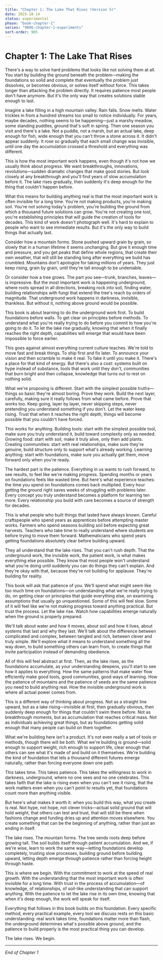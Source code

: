 ```yaml
---
title: "Chapter 1: The Lake That Rises (Version 5)"
date: 2025-10-14
status: experimental
phase: "book-chapter-1"
series: "9096-chapter-1-experiments"
sort-order: 905
---
```


# Chapter 1: The Lake That Rises

There's a way to solve hard problems that looks like not solving them at all. You start by building the ground beneath the problem—making the foundations so solid and complete that eventually the problem just dissolves, or becomes obvious, or solves itself without force. This takes longer than attacking the problem directly. It requires patience most people don't have anymore. But it's the only way that creates solutions stable enough to last.

Imagine a lake filling in a high mountain valley. Rain falls. Snow melts. Water trickles in from a hundred streams too small to notice individually. For years, maybe decades, nothing seems to be happening—just a marshy meadow, some standing puddles, ground that's soft in spring. Then one season you visit and there's a lake. Not a puddle, not a marsh, but an actual lake, deep enough for fish, wide enough that you can't throw a stone across it. It didn't appear suddenly. It rose so gradually that each small change was invisible, until one day the accumulation crossed a threshold and everything was different.

This is how the most important work happens, even though it's not how we usually think about progress. We want breakthroughs, innovations, revolutions—sudden dramatic changes that make good stories. But look closely at any breakthrough and you'll find years of slow accumulation before it. The lake rises gradually, then suddenly it's deep enough for the thing that couldn't happen before.

What this means for building anything real is that the most important work is often invisible for a long time. You're not making products, you're making soil. You're not solving today's problem, you're building the ground from which a thousand future solutions can grow. You're not creating one tool, you're establishing principles that will guide the creation of tools for decades. This kind of work doesn't photograph well. It's hard to explain to people who want to see immediate results. But it's the only way to build things that actually last.

Consider how a mountain forms. Stone pushed upward grain by grain, so slowly that in a human lifetime it seems unchanging. But give it enough time and pressure, and you get peaks that define whole regions, that create their own weather, that will still be standing long after everything we build has crumbled. Mountains don't apologize for taking millions of years. They just keep rising, grain by grain, until they're tall enough to be undeniable.

Or consider how a tree grows. The part you see—trunk, branches, leaves—is impressive. But the most important work is happening underground, where roots spread in all directions, breaking rock into soil, finding water, building relationships with fungi that extend the tree's reach by orders of magnitude. That underground work happens in darkness, invisible, thankless. But without it, nothing above ground would be possible.

This book is about learning to do the underground work first. To build foundations before walls. To get clear on principles before methods. To understand what you're really trying to do before you commit to how you're going to do it. To let the lake rise gradually, knowing that when it finally reaches the right depth, capabilities will emerge that would have been impossible to force earlier.

This goes against almost everything current culture teaches. We're told to move fast and break things. To ship first and fix later. To announce your vision and then scramble to make it real. To fake it until you make it. There's a place for that kind of energy. But there's also a cost: systems built on hype instead of substance, tools that work until they don't, communities that burn bright and then collapse, knowledge that turns out to rest on nothing solid.

What we're proposing is different. Start with the simplest possible truths—things so basic they're almost boring. Prove they work. Build the next layer, carefully, making sure it really follows from what came before. Prove that works too. Keep going, layer by layer, never skipping steps, never pretending you understand something if you don't. Let the water keep rising. Trust that when it reaches the right depth, things will become possible that you couldn't have forced.

This works for anything. Building tools: start with the simplest possible tool, make sure you truly understand it, build toward complexity only as needed. Growing food: start with soil, make it truly alive, only then add plants. Creating communities: start with real relationships, make sure they're genuine, build structure only to support what's already working. Learning anything: start with foundations, make sure you actually get them, move forward only when you're ready.

The hardest part is the patience. Everything in us wants to rush forward, to see results, to feel like we're making progress. Spending months or years on foundations feels like wasted time. But here's what experience teaches: the time you spend on foundations comes back multiplied. Every hour getting the ground right saves weeks of struggling with problems later. Every concept you truly understand becomes a platform for learning ten more. Every relationship you build with care becomes a source of strength for decades.

This is what people who built things that lasted have always known. Careful craftspeople who spend years as apprentices before attempting master works. Farmers who spend seasons building soil before expecting great harvests. Teachers who take time to really understand where students are before trying to move them forward. Mathematicians who spend years getting foundations absolutely clear before building upward.

They all understand that the lake rises. That you can't rush depth. That the underground work, the invisible work, the patient work, is what makes everything else possible. They know that most people won't understand what you're doing until suddenly you can do things they can't explain. And they're okay with that, because they're not building for applause. They're building for reality.

This book will ask that patience of you. We'll spend what might seem like too much time on foundations—on understanding what we're really trying to do, on getting clear on principles that guide everything else, on examining assumptions that usually go unquestioned. Some of this will feel slow. Some of it will feel like we're not making progress toward anything practical. But trust the process. Let the lake rise. Watch how capabilities emerge naturally when the ground is properly prepared.

We'll talk about water and how it moves, about soil and how it lives, about systems that last and why they last. We'll talk about the difference between complicated and complex, between tangled and rich, between clever and truly simple. We'll explore what it means to understand something all the way down, to build something others can learn from, to create things that invite participation instead of demanding obedience.

All of this will feel abstract at first. Then, as the lake rises, as the foundations accumulate, as your understanding deepens, you'll start to see how it applies to everything. How the same patterns that make water flow efficiently make good tools, good communities, good ways of learning. How the patience of mountains and the patience of seeds are the same patience you need to build anything real. How the invisible underground work is where all actual power comes from.

This is a different way of thinking about progress. Not as a straight line upward, but as a lake rising—invisible at first, then gradually obvious, then suddenly deep enough for things that couldn't swim there before. Not as breakthrough moments, but as accumulation that reaches critical mass. Not as individuals achieving great things, but as foundations getting solid enough that many people can build on them together.

What we're building here isn't a product. It's not even really a set of tools or methods, though there will be both. What we're building is ground—solid enough to support weight, rich enough to support life, clear enough that others can see what it's made of and build on it themselves. We're building the kind of foundation that lets a thousand different futures emerge naturally, rather than forcing everyone down one path.

This takes time. This takes patience. This takes the willingness to work in darkness, underground, where no one sees and no one celebrates. This takes faith that the lake is rising even when you can't see it rising, that the work matters even when you can't point to results yet, that foundations count more than anything visible.

But here's what makes it worth it: when you build this way, what you create is real. Not hype, not hope, not clever tricks—actual solid ground that will hold weight, that others can test and trust, that will still be there when fashions change and funding dries up and attention moves elsewhere. You create something that can be the beginning of anything, rather than just an ending in itself.

The lake rises. The mountain forms. The tree sends roots deep before growing tall. The soil builds itself through patient accumulation. And we, if we're wise, learn to work the same way—letting foundations develop completely, trusting slow processes, building ground before building upward, letting depth emerge through patience rather than forcing height through haste.

This is where we begin. With the commitment to work at the speed of real growth. With the understanding that the most important work is often invisible for a long time. With trust in the process of accumulation—of knowledge, of relationships, of soil-like understanding that can support anything. With the patience to let the lake rise in its own time, knowing that when it's deep enough, the work will speak for itself.

Everything that follows in this book builds on this foundation. Every specific method, every practical example, every tool we discuss rests on this basic understanding: real work takes time, foundations matter more than flash, the underground determines what's possible above ground, and the patience to build properly is the most practical thing you can develop.

The lake rises. We begin.

---

*End of Chapter 1*


